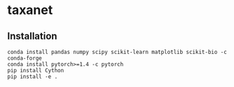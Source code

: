# taxanet

## Installation
```
conda install pandas numpy scipy scikit-learn matplotlib scikit-bio -c conda-forge
conda install pytorch>=1.4 -c pytorch
pip install Cython
pip install -e .
```
